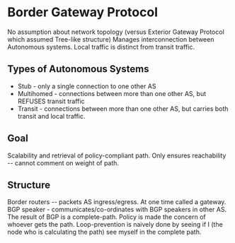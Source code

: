 # Border Gateway Protocol
No assumption about network topology (versus Exterior Gateway Protocol which assumed Tree-like structure)
Manages interconnection between Autonomous systems. 
Local traffic is distinct from transit traffic. 

## Types of Autonomous Systems
- Stub - only a single connection to one other AS
- Multihomed - connections between more than one other AS, but REFUSES transit traffic
- Transit - connections between more than one other AS, but carries both transit and local traffic.
## Goal
Scalability and retrieval of policy-compliant path. Only ensures reachability -- cannot comment on weight of path.

## Structure
Border routers -- packets AS ingress/egress. At one time called a gateway.
BGP speaker - communicates/co-ordinates with BGP speakers in other AS.
The result of BGP is a complete-path.
Policy is made the concern of whoever gets the path.
Loop-prevention is naively done by seeing if I (the node who is calculating the path) see myself in the complete path.
